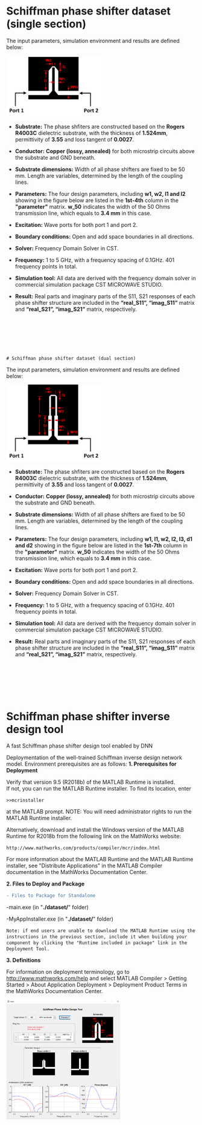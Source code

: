 # Schiffman phase shifter dataset (single section)
The input parameters, simulation environment and results are defined below:  

<img src="https://github.com/SensongAn/DNN-Schiffman-phase-shifter/blob/main/pics/1.jpg" width="50%">

-   **Substrate:** The phase shfiters are constructed based on the **Rogers R4003C** dielectric substrate, with the thickness of **1.524mm**, permittivity of **3.55** and loss tangent of **0.0027**. 

-   **Conductor:** **Copper (lossy, annealed)** for both microstrip circuits above the substrate and GND beneath.

-   **Substrate dimensions:** Width of all phase shifters are fixed to be 50 mm. Length are variables, determined by the length of the coupling lines.

-   **Parameters:** The four design parameters, including **w1, w2, l1 and l2** showing in the figure below are listed in the **1st-4th** column in the **"parameter"** matrix. **w_50** indicates the width of the 50 Ohms transmission line, which equals to **3.4 mm** in this case.

-   **Excitation:** Wave ports for both port 1 and port 2.

-   **Boundary conditions:** Open and add space boundaries in all directions.

-   **Solver:** Frequency Domain Solver in CST.                              

-   **Frequency:** 1 to 5 GHz, with a frequency spacing of 0.1GHz. 401 frequency points in total.

-   **Simulation tool:** All data are derived with the frequency domain solver
    in commercial simulation package CST MICROWAVE STUDIO.

-   **Result:** Real parts and imaginary parts of the S11, S21 responses of
    each phase shifter structure are included in the **“real_S11”, “imag_S11”** matrix and **“real_S21”, “imag_S21”** matrix, respectively.
    

<br/>
<br/>
<br/>
<br/>
<br/>
    
    # Schiffman phase shifter dataset (dual section)
The input parameters, simulation environment and results are defined below:  

<img src="https://github.com/SensongAn/DNN-Schiffman-phase-shifter/blob/main/pics/2.jpg" width="50%">

-   **Substrate:** The phase shfiters are constructed based on the **Rogers R4003C** dielectric substrate, with the thickness of **1.524mm**, permittivity of **3.55** and loss tangent of **0.0027**. 

-   **Conductor:** **Copper (lossy, annealed)** for both microstrip circuits above the substrate and GND beneath.

-   **Substrate dimensions:** Width of all phase shifters are fixed to be 50 mm. Length are variables, determined by the length of the coupling lines.

-   **Parameters:** The four design parameters, including **w1, l1, w2, l2, l3, d1 and d2** showing in the figure below are listed in the **1st-7th** column in the **"parameter"** matrix. **w_50** indicates the width of the 50 Ohms transmission line, which equals to **3.4 mm** in this case.

-   **Excitation:** Wave ports for both port 1 and port 2.

-   **Boundary conditions:** Open and add space boundaries in all directions.

-   **Solver:** Frequency Domain Solver in CST.                              

-   **Frequency:** 1 to 5 GHz, with a frequency spacing of 0.1GHz. 401 frequency points in total.

-   **Simulation tool:** All data are derived with the frequency domain solver
    in commercial simulation package CST MICROWAVE STUDIO.

-   **Result:** Real parts and imaginary parts of the S11, S21 responses of
    each phase shifter structure are included in the **“real_S11”, “imag_S11”** matrix and **“real_S21”, “imag_S21”** matrix, respectively.
    

<br/>
<br/>
<br/>
<br/>
<br/>
    
    
    
# Schiffman phase shifter inverse design tool
A fast Schiffman phase shifter design tool enabled by DNN

Deploymentation of the well-trained Schiffman inverse design network model.
Environment prerequisites are as follows:
**1. Prerequisites for Deployment**

Verify that version 9.5 (R2018b) of the MATLAB Runtime is installed.   
If not, you can run the MATLAB Runtime installer.
To find its location, enter
  
    >>mcrinstaller
      
at the MATLAB prompt.
NOTE: You will need administrator rights to run the MATLAB Runtime installer. 

Alternatively, download and install the Windows version of the MATLAB Runtime for R2018b 
from the following link on the MathWorks website:

    http://www.mathworks.com/products/compiler/mcr/index.html
   
For more information about the MATLAB Runtime and the MATLAB Runtime installer, see 
"Distribute Applications" in the MATLAB Compiler documentation in the MathWorks Documentation Center.

**2. Files to Deploy and Package**

```diff
- Files to Package for Standalone
```
-main.exe (in "**./dataset/**" folder)

-MyAppInstaller.exe (in "**./dataset/**" folder)

    Note: if end users are unable to download the MATLAB Runtime using the
    instructions in the previous section, include it when building your 
    component by clicking the "Runtime included in package" link in the
    Deployment Tool.



**3. Definitions**

For information on deployment terminology, go to
http://www.mathworks.com/help and select MATLAB Compiler >
Getting Started > About Application Deployment >
Deployment Product Terms in the MathWorks Documentation
Center.



<img src="https://github.com/SensongAn/DNN-Schiffman-phase-shifter/blob/main/pics/Design_tool.png" width="60%">


